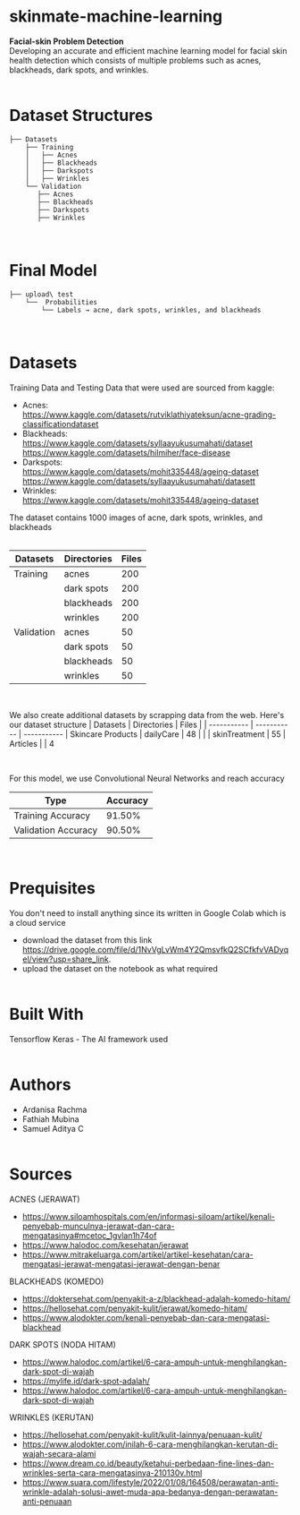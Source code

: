 # skinmate-machine-learning
**Facial-skin Problem Detection** <br>
Developing an accurate and efficient machine learning model for facial skin health detection which consists of multiple problems such as acnes, blackheads, dark spots, and wrinkles. <br><br>

# Dataset Structures

    ├── Datasets
        ├── Training
        │   ├── Acnes
        │   ├── Blackheads
        │   ├── Darkspots
        │   ├── Wrinkles
        └── Validation
           ├── Acnes
           ├── Blackheads
           ├── Darkspots
           ├── Wrinkles

<br>

# Final Model
    ├── upload\ test
        └──  Probabilities
            └── Labels → acne, dark spots, wrinkles, and blackheads
<br>

# Datasets
Training Data and Testing Data that were used are sourced from kaggle: <br>
- Acnes:<br>
https://www.kaggle.com/datasets/rutviklathiyateksun/acne-grading-classificationdataset
- Blackheads:<br>
https://www.kaggle.com/datasets/syllaayukusumahati/dataset <Br>
https://www.kaggle.com/datasets/hilmiher/face-disease
- Darkspots:<br>
https://www.kaggle.com/datasets/mohit335448/ageing-dataset<br>
https://www.kaggle.com/datasets/syllaayukusumahati/datasett
- Wrinkles: <br>
https://www.kaggle.com/datasets/mohit335448/ageing-dataset <br>

The dataset contains 1000 images of acne, dark spots, wrinkles, and blackheads <br><br>

| Datasets | Directories | Files |
| ----------- | ----------- | ----------- |
| Training | acnes | 200 |
|  | dark spots | 200 |
|  | blackheads | 200 |
|  | wrinkles | 200 |
| Validation | acnes | 50 |
| | dark spots | 50 |
| | blackheads | 50 |
| | wrinkles | 50 |

<br>

We also create additional datasets by scrapping data from the web. Here's our dataset structure
| Datasets | Directories | Files |
| ----------- | ----------- | ----------- |
Skincare Products | dailyCare | 48 |
| | skinTreatment | 55 |
Articles |  | 4

<br>

For this model, we use Convolutional Neural Networks and reach accuracy <br>

| Type | Accuracy |
| ----------- | ----------- |
| Training Accuracy | 91.50% |
| Validation Accuracy | 90.50% |

<br>

# Prequisites
You don't need to install anything since its written in Google Colab which is a cloud service
- download the dataset from this link https://drive.google.com/file/d/1NvVgLvWm4Y2QmsvfkQ2SCfkfvVADyqel/view?usp=share_link.
- upload the dataset on the notebook as what required
<br><br>

# Built With
Tensorflow Keras - The AI framework used <br><br>

# Authors
- Ardanisa Rachma
- Fathiah Mubina
- Samuel Aditya C <br><br>

# Sources
ACNES (JERAWAT)
- https://www.siloamhospitals.com/en/informasi-siloam/artikel/kenali-penyebab-munculnya-jerawat-dan-cara-mengatasinya#mcetoc_1gvlan1h74of
- https://www.halodoc.com/kesehatan/jerawat
- https://www.mitrakeluarga.com/artikel/artikel-kesehatan/cara-mengatasi-jerawat-mengatasi-jerawat-dengan-benar 

BLACKHEADS (KOMEDO)
- https://doktersehat.com/penyakit-a-z/blackhead-adalah-komedo-hitam/
- https://hellosehat.com/penyakit-kulit/jerawat/komedo-hitam/
- https://www.alodokter.com/kenali-penyebab-dan-cara-mengatasi-blackhead 

DARK SPOTS (NODA HITAM)
- https://www.halodoc.com/artikel/6-cara-ampuh-untuk-menghilangkan-dark-spot-di-wajah
- https://mylife.id/dark-spot-adalah/
- https://www.halodoc.com/artikel/6-cara-ampuh-untuk-menghilangkan-dark-spot-di-wajah 

WRINKLES (KERUTAN)
- https://hellosehat.com/penyakit-kulit/kulit-lainnya/penuaan-kulit/
- https://www.alodokter.com/inilah-6-cara-menghilangkan-kerutan-di-wajah-secara-alami
- https://www.dream.co.id/beauty/ketahui-perbedaan-fine-lines-dan-wrinkles-serta-cara-mengatasinya-210130v.html
- https://www.suara.com/lifestyle/2022/01/08/164508/perawatan-anti-wrinkle-adalah-solusi-awet-muda-apa-bedanya-dengan-perawatan-anti-penuaan 
